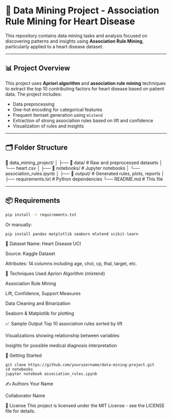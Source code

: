 # 🧠 Data Mining Project - Association Rule Mining for Heart Disease

This repository contains data mining tasks and analysis focused on discovering patterns and insights using **Association Rule Mining**, particularly applied to a heart disease dataset.

---

## 📊 Project Overview

This project uses **Apriori algorithm** and **association rule mining** techniques to extract the top 10 contributing factors for heart disease based on patient data. The project includes:

- Data preprocessing
- One-hot encoding for categorical features
- Frequent itemset generation using `mlxtend`
- Extraction of strong association rules based on lift and confidence
- Visualization of rules and insights

---

## 🗂️ Folder Structure

📁 data_mining_project/
│
├── 📁 data/ # Raw and preprocessed datasets
│ └── heart.csv
│
├── 📁 notebooks/ # Jupyter notebooks
│ └── association_rules.ipynb
│
├── 📁 output/ # Generated rules, plots, reports
│
├── requirements.txt # Python dependencies
└── README.md # This file



---

## 📦 Requirements

```bash
pip install -r requirements.txt
```

Or manually:
```
pip install pandas matplotlib seaborn mlxtend scikit-learn
```
📁 Dataset
Name: Heart Disease UCI

Source: Kaggle Dataset

Attributes: 14 columns including age, chol, cp, thal, target, etc.

📌 Techniques Used
Apriori Algorithm (mlxtend)

Association Rule Mining

Lift, Confidence, Support Measures

Data Cleaning and Binarization

Seaborn & Matplotlib for plotting

📈 Sample Output
Top 10 association rules sorted by lift

Visualizations showing relationship between variables

Insights for possible medical diagnosis interpretation

🚀 Getting Started
````
git clone https://github.com/yourusername/data-mining-project.git
cd notebooks
jupyter notebook association_rules.ipynb
````
✍️ Authors
Your Name

Collaborator Name

📜 License
This project is licensed under the MIT License - see the LICENSE file for details.



